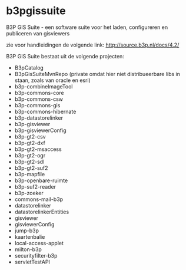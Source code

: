 # b3pgissuite
B3P GIS Suite - een software suite voor het laden, configureren en publiceren van gisviewers

zie voor handleidingen de volgende link: http://source.b3p.nl/docs/4.2/

B3P GIS Suite bestaat uit de volgende projecten:
* B3pCatalog 
* B3pGisSuiteMvnRepo (private omdat hier niet distribueerbare libs in staan, zoals van oracle en esri)
* b3p-combineImageTool
* b3p-commons-core
* b3p-commons-csw
* b3p-commons-gis
* b3p-commons-hibernate
* b3p-datastorelinker
* b3p-gisviewer
* b3p-gisviewerConfig
* b3p-gt2-csv
* b3p-gt2-dxf
* b3p-gt2-msaccess
* b3p-gt2-ogr
* b3p-gt2-sdl
* b3p-gt2-suf2
* b3p-mapfile
* b3p-openbare-ruimte
* b3p-suf2-reader
* b3p-zoeker
* commons-mail-b3p
* datastorelinker 
* datastorelinkerEntities
* gisviewer
* gisviewerConfig 
* jump-b3p
* kaartenbalie 
* local-access-applet
* milton-b3p
* securityfilter-b3p
* servletTestAPI
